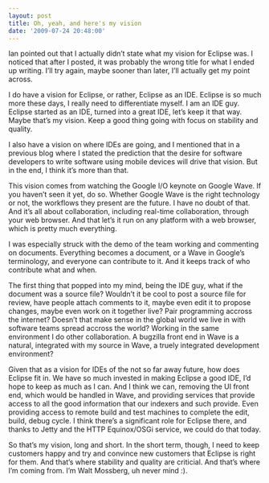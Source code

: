 ```yaml
---
layout: post
title: Oh, yeah, and here's my vision
date: '2009-07-24 20:48:00'
---
```



Ian pointed out that I actually didn’t state what my vision for Eclipse was. I noticed that after I posted, it was probably the wrong title for what I ended up writing. I’ll try again, maybe sooner than later, I’ll actually get my point across.

I do have a vision for Eclipse, or rather, Eclipse as an IDE. Eclipse is so much more these days, I really need to differentiate myself. I am an IDE guy. Eclipse started as an IDE, turned into a great IDE, let’s keep it that way. Maybe that’s my vision. Keep a good thing going with focus on stability and quality.

I also have a vision on where IDEs are going, and I mentioned that in a previous blog where I stated the prediction that the desire for software developers to write software using mobile devices will drive that vision. But in the end, I think it’s more than that.

This vision comes from watching the Google I/O keynote on Google Wave. If you haven’t seen it yet, do so. Whether Google Wave is the right technology or not, the workflows they present are the future. I have no doubt of that. And it’s all about collaboration, including real-time collaboration, through your web browser. And that let’s it run on any platform with a web browser, which is pretty much everything.

I was especially struck with the demo of the team working and commenting on documents. Everything becomes a document, or a Wave in Google’s terminology, and everyone can contribute to it. And it keeps track of who contribute what and when.

The first thing that popped into my mind, being the IDE guy, what if the document was a source file? Wouldn’t it be cool to post a source file for review, have people attach comments to it, maybe even edit it to propose changes, maybe even work on it together live? Pair programming accross the internet? Doesn’t that make sense in the global world we live in with software teams spread accross the world? Working in the same environment I do other collaboration. A bugzilla front end in Wave is a natural, integrated with my source in Wave, a truely integrated development environment?

Given that as a vision for IDEs of the not so far away future, how does Eclipse fit in. We have so much invested in making Eclipse a good IDE, I’d hope to keep as much as I can. And I think we can, removing the UI front end, which would be handled in Wave, and providing services that provide access to all the good information that our indexers and such provide. Even providing access to remote build and test machines to complete the edit, build, debug cycle. I think there’s a significant role for Eclipse there, and thanks to Jetty and the HTTP Equinox/OSGi service, we could do that today.

So that’s my vision, long and short. In the short term, though, I need to keep customers happy and try and convince new customers that Eclipse is right for them. And that’s where stability and quality are criticial. And that’s where I’m coming from. I’m Walt Mossberg, uh never mind :).


